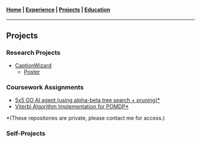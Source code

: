 #### [Home](https://jeremyjang22.github.io) |  [Experience](Experience.md) | [Projects](Projects.md) | [Education](Education.md)
___________
## Projects

### Research Projects
- [CaptionWizard]()
    - [Poster](pdf/ML%20Poster.pdf)

### Coursework Assignments  
- [5x5 GO AI agent (using alpha-beta tree search + pruning)*](descriptions/little-go.md)
- [Viterbi Algorithm Implementation for POMDP*](descriptions/pomdp-viterbi.md)

*(These repositories are private, please contact me for access.)

### Self-Projects
